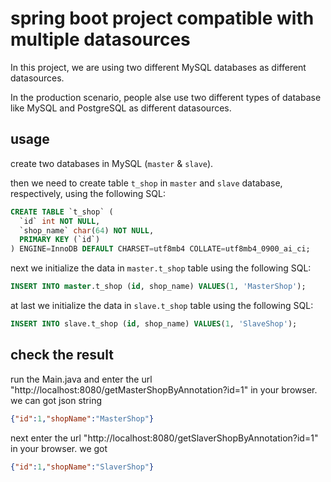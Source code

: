 # spring boot project compatible with multiple datasources

In this project, we are using two different MySQL databases as different datasources.

In the production scenario, people alse use two different types of database like MySQL and PostgreSQL as different datasources. 


## usage

create two databases in MySQL (`master` & `slave`).

then we need to create table `t_shop` in `master` and `slave` database, respectively, using the following SQL:

```SQL
CREATE TABLE `t_shop` (
  `id` int NOT NULL,
  `shop_name` char(64) NOT NULL,
  PRIMARY KEY (`id`)
) ENGINE=InnoDB DEFAULT CHARSET=utf8mb4 COLLATE=utf8mb4_0900_ai_ci;
```

next we initialize the data in `master.t_shop` table using the following SQL:
```SQL
INSERT INTO master.t_shop (id, shop_name) VALUES(1, 'MasterShop');
```
at last we initialize the data in `slave.t_shop` table using the following SQL:
```SQL
INSERT INTO slave.t_shop (id, shop_name) VALUES(1, 'SlaveShop');
```

## check the result
run the Main.java and enter the url "http://localhost:8080/getMasterShopByAnnotation?id=1" in your browser.
we can got json string
```json
{"id":1,"shopName":"MasterShop"}
```
next enter the url "http://localhost:8080/getSlaverShopByAnnotation?id=1" in your browser.
we got
```json
{"id":1,"shopName":"SlaverShop"}
```
